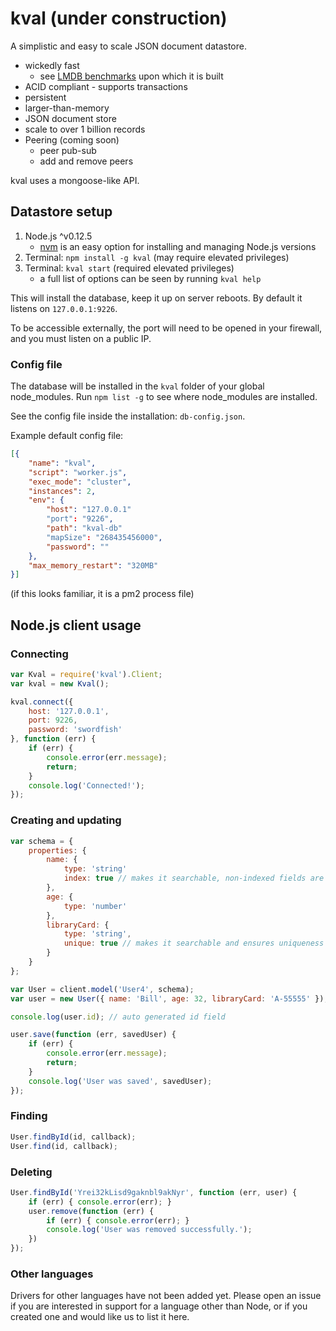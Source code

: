# kval (under construction)

A simplistic and easy to scale JSON document datastore.

- wickedly fast
    - see [LMDB benchmarks](http://symas.com/mdb/#bench) upon which it is built
- ACID compliant - supports transactions
- persistent
- larger-than-memory
- JSON document store
- scale to over 1 billion records
- Peering (coming soon)
    - peer pub-sub
    - add and remove peers

kval uses a mongoose-like API.

## Datastore setup

1. Node.js ^v0.12.5
    - [nvm](https://github.com/creationix/nvm) is an easy option for installing and managing Node.js versions
1. Terminal: `npm install -g kval` (may require elevated privileges)
1. Terminal: `kval start` (required elevated privileges)
    - a full list of options can be seen by running `kval help`

This will install the database, keep it up on server reboots. By default
it listens on `127.0.0.1:9226`.

To be accessible externally, the port will need to be opened in your
firewall, and you must listen on a public IP.

### Config file

The database will be installed in the `kval` folder of your global node_modules.
Run `npm list -g` to see where node_modules are installed.

See the config file inside the installation: `db-config.json`.

Example default config file:

```json
[{
    "name": "kval",
    "script": "worker.js",
    "exec_mode": "cluster",
    "instances": 2,
    "env": {
        "host": "127.0.0.1"
        "port": "9226",
        "path": "kval-db"
        "mapSize": "268435456000",
        "password": ""
    },
    "max_memory_restart": "320MB"
}]

```

(if this looks familiar, it is a pm2 process file)


## Node.js client usage

### Connecting

```javascript
var Kval = require('kval').Client;
var kval = new Kval();

kval.connect({
    host: '127.0.0.1',
    port: 9226,
    password: 'swordfish'
}, function (err) {
    if (err) {
        console.error(err.message);
        return;
    }
    console.log('Connected!');
});
```

### Creating and updating

```javascript
var schema = {
    properties: {
        name: {
            type: 'string'
            index: true // makes it searchable, non-indexed fields are not
        },
        age: {
            type: 'number'
        },
        libraryCard: {
            type: 'string',
            unique: true // makes it searchable and ensures uniqueness
        }
    }
};

var User = client.model('User4', schema);
var user = new User({ name: 'Bill', age: 32, libraryCard: 'A-55555' });

console.log(user.id); // auto generated id field

user.save(function (err, savedUser) {
    if (err) {
        console.error(err.message);
        return;
    }
    console.log('User was saved', savedUser);
});
```

### Finding

```javascript
User.findById(id, callback);
User.find(id, callback);
```

### Deleting

```javascript
User.findById('Yrei32kLisd9gaknbl9akNyr', function (err, user) {
    if (err) { console.error(err); }
    user.remove(function (err) {
        if (err) { console.error(err); }
        console.log('User was removed successfully.');
    })
});
```

### Other languages

Drivers for other languages have not been added yet. Please open an issue
if you are interested in support for a language other than Node, or if you
created one and would like us to list it here.
